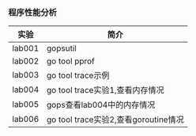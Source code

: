 ### 程序性能分析

|实验|简介|
|---|---|
|lab001|gopsutil|
|lab002|go tool pprof|
|lab003|go tool trace示例|
|lab004|go tool trace实验1,查看内存情况|
|lab005|gops查看lab004中的内存情况|
|lab006|go tool trace实验2,查看goroutine情况|